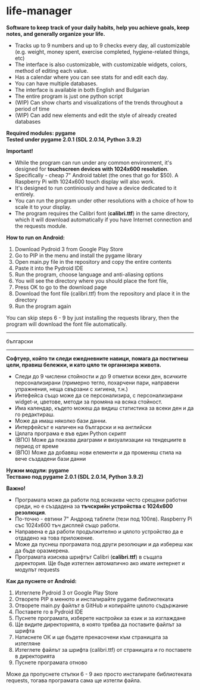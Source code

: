 # life-manager
**Software to keep track of your daily habits, help you achieve goals, keep notes, and generally organize your life.**

- Tracks up to 9 numbers and up to 9 checks every day, all customizable (e.g. weight, money spent, exercise completed, hygiene-related things, etc)
- The interface is also customizable, with customizable widgets, colors, method of editing each value.
- Has a calendar where you can see stats for and edit each day.
- You can have multiple databases.
- The interface is available in both English and Bulgarian
- The entire program is just one python script
- (WIP) Can show charts and visualizations of the trends throughout a period of time
- (WIP) Can add new elements and edit the style of already created databases

**Required modules: pygame  
Tested under pygame 2.0.1 (SDL 2.0.14, Python 3.9.2)**

**Important!**
- While the program can run under any common environment, it's designed for **touchscreen devices with 1024x600 resolution**.
- Specifically - cheap 7" Android tablet (the ones that go for $50). A Raspberry Pi with 1024x600 touch display will also work.
- It's designed to run continiously and have a device dedicated to it entirely.
- You can run the program under other resolutions with a choice of how to scale it to your display.
- The program requires the Calibri font (**calibri.ttf**) in the same directory, which it will download automatically if you have Internet connection and the requests module.

**How to run on Android:**
1. Download Pydroid 3 from Google Play Store
2. Go to PIP in the menu and install the pygame library
3. Open main.py file in the repository and copy the entire contents
4. Paste it into the Pydroid IDE
5. Run the program, choose language and anti-aliasing options
6. You will see the directory where you should place the font file,
7. Press OK to go to the download page
8. Download the font file (calibri.ttf) from the repository and place it in the directory
9. Run the program again

You can skip steps 6 - 9 by just installing the requests library, then the program will download the font file automatically.

------------
български

------------

**Софтуер, който ти следи ежедневните навици, помага да постигнеш цели, правиш бележки, и като цяло ти организира живота.**
- Следи до 9 числени стойности и до 9 отметки всеки ден, всичките персонализирани (примерно тегло, похарчени пари, направени упражнения, неща свързани с хигиена, т.н.)
- Интефейса също може да се персонализира, с персонализирани widget-и, цветове, методи за промяна на всяка стойност.
- Има календар, където можеш да видиш статистика за всеки ден и да го редактираш.
- Може да имаш няколко бази данни.
- Интерфейсът е наличен на български и на английски
- Цялата програма е във един Python скрипт
- (ВПО) Може да показва диаграми и визуализации на тендециите в период от време
- (ВПО) Може да добавяш нови елементи и да променяш стила на вече създадени бази данни

**Нужни модули: pygame  
Тествано под pygame 2.0.1 (SDL 2.0.14, Python 3.9.2)**

**Важно!**
- Програмата може да работи под всякакви често срещани работни среди, но е създадена за **тъчскрийн устройства с 1024х600 резолюция**.
- По-точно - евтини 7" Андроид таблети (тези под 100лв). Raspberry Pi със 1024х600 тъч дисплей също работи.
- Направена е да работи продължително и цялото устройство да е отдадено на това приложение.
- Може да пуснеш програмата под други резолюции и да избереш как да бъде оразмерена.
- Програмата изисква шрифтът Calibri (**calibri.ttf**) в същата директория. Ще бъде изтеглен автоматично ако имате интернет и модулът requests

**Как да пуснете от Android:**
1. Изтеглете Pydroid 3 от Google Play Store
2. Отворете PIP в менюто и инсталирайте pygame библиотеката
3. Отворете main.py файлът в GitHub и копирайте цялото съдържание
4. Поставете го в Pydroid IDE
5. Пуснете програмата, изберете настройки за език и за изглаждане
6. Ще видите директорията, в която трябва да поставите файлът за шрифта
7. Натиснете ОК и ще бъдете пренасочени към страницата за изтегляне
8. Изтеглете файлът за шрифта (calibri.ttf) от страницата и го поставете в директорията
9. Пуснете програмата отново

Може да пропуснете стъпки 6 - 9 ако просто инсталирате библиотеката requests, тогава програмата сама ще изтегли файла.
